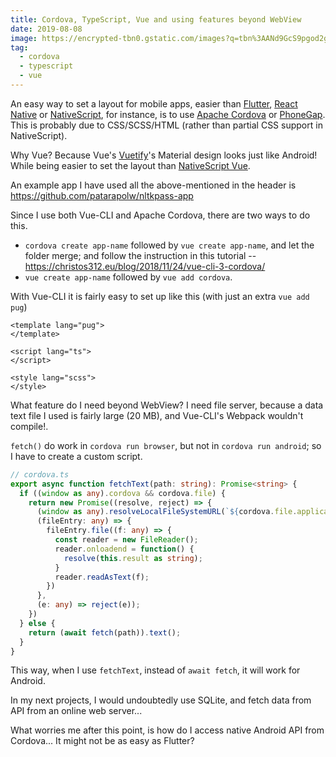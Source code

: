 ```yaml
---
title: Cordova, TypeScript, Vue and using features beyond WebView
date: 2019-08-08
image: https://encrypted-tbn0.gstatic.com/images?q=tbn%3AANd9GcS9pgod2gRowruzWDJxQXtxJjS-P4cf3lMYJ-cnqf29fZKQFTQ6
tag:
  - cordova
  - typescript
  - vue
---
```


An easy way to set a layout for mobile apps, easier than [Flutter](https://flutter.dev/), [React Native](https://facebook.github.io/react-native/) or [NativeScript](https://www.nativescript.org/), for instance, is to use [Apache Cordova](https://cordova.apache.org/) or [PhoneGap](https://phonegap.com/). This is probably due to CSS/SCSS/HTML (rather than partial CSS support in NativeScript).

Why Vue? Because Vue's [Vuetify](https://vuetifyjs.com/en/)'s Material design looks just like Android! While being easier to set the layout than [NativeScript Vue](https://nativescript-vue.org/).

An example app I have used all the above-mentioned in the header is <https://github.com/patarapolw/nltkpass-app>

<!-- excerpt_separator -->

Since I use both Vue-CLI and Apache Cordova, there are two ways to do this.

- `cordova create app-name` followed by `vue create app-name`, and let the folder merge; and follow the instruction in this tutorial -- <https://christos312.eu/blog/2018/11/24/vue-cli-3-cordova/>
- `vue create app-name` followed by `vue add cordova`.

With Vue-CLI it is fairly easy to set up like this (with just an extra `vue add pug`)

```vue
<template lang="pug">
</template>

<script lang="ts">
</script>

<style lang="scss">
</style>
```

What feature do I need beyond WebView? I need file server, because a data text file I used is fairly large (20 MB), and Vue-CLI's Webpack wouldn't compile!.

`fetch()` do work in `cordova run browser`, but not in `cordova run android`; so I have to create a custom script.

```typescript
// cordova.ts
export async function fetchText(path: string): Promise<string> {
  if ((window as any).cordova && cordova.file) {
    return new Promise((resolve, reject) => {
      (window as any).resolveLocalFileSystemURL(`${cordova.file.applicationDirectory}www/${path}`,
      (fileEntry: any) => {
        fileEntry.file((f: any) => {
          const reader = new FileReader();
          reader.onloadend = function() {
            resolve(this.result as string);
          }
          reader.readAsText(f);
        })
      },
      (e: any) => reject(e));
    })
  } else {
    return (await fetch(path)).text();
  }
}
```

This way, when I use `fetchText`, instead of `await fetch`, it will work for Android.

In my next projects, I would undoubtedly use SQLite, and fetch data from API from an online web server...

What worries me after this point, is how do I access native Android API from Cordova... It might not be as easy as Flutter?
